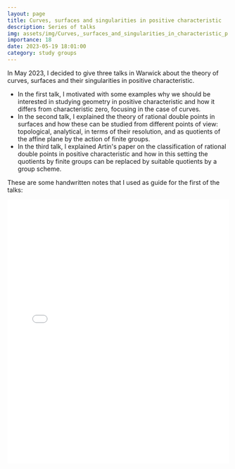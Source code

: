 ```yaml
---
layout: page
title: Curves, surfaces and singularities in positive characteristic 
description: Series of talks
img: assets/img/Curves,_surfaces_and_singularities_in_characteristic_p.png
importance: 18
date: 2023-05-19 18:01:00
category: study groups
---
```


In May 2023, I decided to give three talks in Warwick about the theory of curves, surfaces and their singularities in positive characteristic. 

<ul>
<li>In the first talk, I motivated with some examples why we should be interested in studying geometry in positive characteristic and how it differs from characteristic zero, focusing in the case of curves.</li>

<li>In the second talk, I explained the theory of rational double points in surfaces and how these can be studied from different points of view: topological, analytical, in terms of their resolution, and as quotients of the affine plane by the action of finite groups.</li>

<li>In the third talk, I explained Artin's paper on the classification of rational double points in positive characteristic and how in this setting the quotients by finite groups can be replaced by suitable quotients by a group scheme.</li>
</ul>


These are some handwritten notes that I used as guide for the first of the talks:


<div style="padding-bottom: 100px;">
<div class="container mt-5">
    <div class="embed-responsive embed-responsive-16by9">
        <embed src="/assets/pdf/curves_surfaces_and_singularities_in_characteristic_p.pdf" type="application/pdf" width="100%" height="600px" />
    </div>
</div>
</div>
